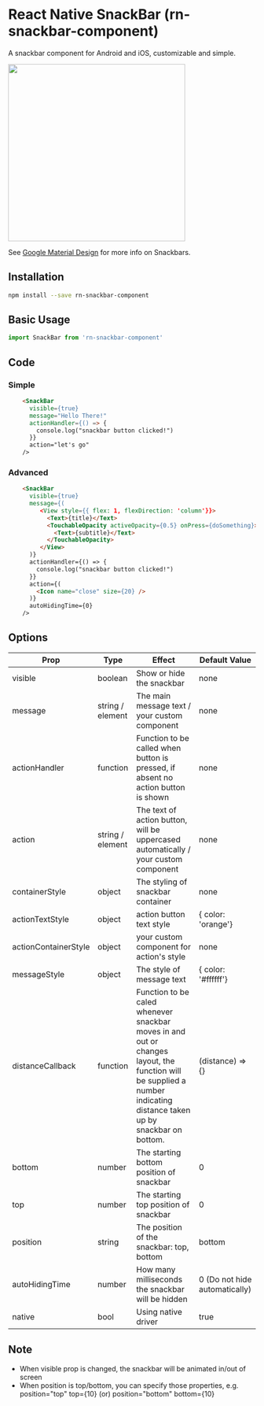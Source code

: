 # React Native SnackBar (rn-snackbar-component)
A snackbar component for Android and iOS, customizable and simple.

<img src="https://i.imgur.com/UHiSUTe.jpg" width=360 />

See [Google Material Design](https://material.io/guidelines/components/snackbars-toasts.html) for more info on Snackbars.

## Installation

```sh
npm install --save rn-snackbar-component
```

## Basic Usage

```javascript
import SnackBar from 'rn-snackbar-component'
```

## Code

### Simple

```html
    <SnackBar
      visible={true}
      message="Hello There!"
      actionHandler={() => {
        console.log("snackbar button clicked!")
      }}
      action="let's go"
    />
```

### Advanced
```html
    <SnackBar
      visible={true}
      message={(
         <View style={{ flex: 1, flexDirection: 'column'}}>
           <Text>{title}</Text>
           <TouchableOpacity activeOpacity={0.5} onPress={doSomething}>
             <Text>{subtitle}</Text>
           </TouchableOpacity>
         </View>
      )}
      actionHandler={() => {
        console.log("snackbar button clicked!")
      }}
      action={(
        <Icon name="close" size={20} />
      )}
      autoHidingTime={0}
    />
```

## Options
| Prop        | Type           | Effect  | Default Value |
| ------------- |-------------| -----| -----|
| visible | boolean | Show or hide the snackbar | none |
| message | string / element | The main message text / your custom component | none |
| actionHandler | function | Function to be called when button is pressed, if absent no action button is shown | none |
| action | string / element | The text of action button, will be uppercased automatically / your custom component | none |
| containerStyle | object | The styling of snackbar container | none |
| actionTextStyle | object | action button text style | { color: 'orange'} |
| actionContainerStyle | object | your custom component for action's style | none |
| messageStyle | object | The style of message text | { color: '#ffffff'} |
| distanceCallback | function | Function to be caled whenever snackbar moves in and out or changes layout, the function will be supplied a number indicating distance taken up by snackbar on bottom. | (distance) => {} |
| bottom | number | The starting bottom position of snackbar | 0 |
| top | number | The starting top position of snackbar | 0 |
| position | string | The position of the snackbar: top, bottom | bottom |
| autoHidingTime | number | How many milliseconds the snackbar will be hidden | 0 (Do not hide automatically) |
| native | bool | Using native driver | true |

## Note

* When visible prop is changed, the snackbar will be animated in/out of screen
* When position is top/bottom, you can specify those properties, e.g.
  position="top" top={10} (or) position="bottom" bottom={10}
